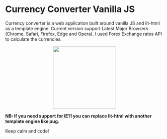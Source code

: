 # Currency Converter Vanilla JS

Currency converter is a web application built around vanilla JS and lit-html as a template engine.
Current version support Latest Major Browsers (Chrome, Safari, Firefox, Edge and Opera).
I used Forex Exchange rates API to calculate the currencies.<br>

<p align="center">
<img src="https://user-images.githubusercontent.com/6887120/42403434-75dfcdfe-8181-11e8-9ece-6fa162a0f808.png" width=200 />
</p>



**NB: If you need support for IE11 you can replace lit-html with another template engine like pug.**

Keep calm and code!
